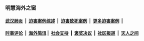 
### 明慧海外之窗

####  [武汉肺炎](indexes/365.md?t=06100901) &nbsp;|&nbsp;  [迫害案例综述](indexes/328.md?t=06100901) &nbsp;|&nbsp; [迫害致死案例](indexes/277.md?t=06100901)  &nbsp;|&nbsp; [更多迫害案例](indexes/81.md?t=06100901)  &nbsp;|&nbsp; 
####  [时事评论](indexes/19.md?t=06100901) &nbsp;|&nbsp; [海外简讯](indexes/245.md?t=06100901)&nbsp;|&nbsp;  [社会支持](indexes/140.md?t=06100901) &nbsp;|&nbsp; [褒奖决议](indexes/282.md?t=06100901) &nbsp;|&nbsp; [社区报道](indexes/91.md?t=06100901)  &nbsp;|&nbsp; [天人之间](indexes/78.md?t=06100901) 

